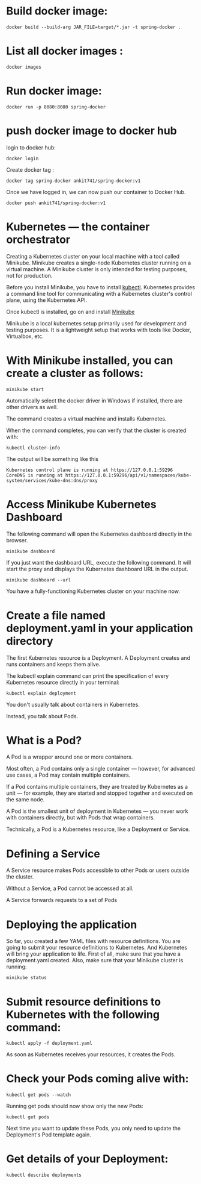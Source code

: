# Build docker image:
```
docker build --build-arg JAR_FILE=target/*.jar -t spring-docker .
```
# List all docker images :
```
docker images
```
# Run docker image:
```
docker run -p 8080:8080 spring-docker
```
# push docker image to docker hub

login to docker hub:

```
docker login

```
Create docker tag :

```
docker tag spring-docker ankit741/spring-docker:v1
```

Once we have logged in, we can now push our container to Docker Hub.
```
docker push ankit741/spring-docker:v1
```

# Kubernetes — the container orchestrator

Creating a Kubernetes cluster on your local machine with a tool called Minikube. Minikube creates a single-node Kubernetes cluster running on a virtual machine. A Minikube cluster is only intended for testing purposes, not for production.

Before you install Minikube, you have to install  [kubectl](https://kubernetes.io/docs/tasks/tools/).
Kubernetes provides a command line tool for communicating with a Kubernetes cluster's control plane, using the Kubernetes API.

Once kubectl is installed, go on and install [Minikube](https://minikube.sigs.k8s.io/docs/start/)

Minikube is a local kubernetes setup primarily used for development and testing purposes. It is a lightweight setup that works with tools like Docker, Virtualbox, etc.



# With Minikube installed, you can create a cluster as follows:

```
minikube start
```
Automatically select the docker driver in Windows if installed, there are other drivers as well.

The command creates a virtual machine and installs Kubernetes.

When the command completes, you can verify that the cluster is created with:

```
kubectl cluster-info

```

The output will be something like this

```
Kubernetes control plane is running at https://127.0.0.1:59296
CoreDNS is running at https://127.0.0.1:59296/api/v1/namespaces/kube-system/services/kube-dns:dns/proxy

```

# Access Minikube Kubernetes Dashboard
The following command will open the Kubernetes dashboard directly in the browser.
```
minikube dashboard
```

If you just want the dashboard URL, execute the following command. It will start the proxy and displays the Kubernetes dashboard URL in the output.

```
minikube dashboard --url
```

You have a fully-functioning Kubernetes cluster on your machine now.

# Create a file named deployment.yaml in your application directory

The first Kubernetes resource is a Deployment. A Deployment creates and runs containers and keeps them alive.

The kubectl explain command can print the specification of every Kubernetes resource directly in your terminal:

```
kubectl explain deployment

```

You don't usually talk about containers in Kubernetes.

Instead, you talk about Pods.

# What is a Pod?

A Pod is a wrapper around one or more containers.

Most often, a Pod contains only a single container — however, for advanced use cases, a Pod may contain multiple containers.

If a Pod contains multiple containers, they are treated by Kubernetes as a unit — for example, they are started and stopped together and executed on the same node.

A Pod is the smallest unit of deployment in Kubernetes — you never work with containers directly, but with Pods that wrap containers.

Technically, a Pod is a Kubernetes resource, like a Deployment or Service.

# Defining a Service

A Service resource makes Pods accessible to other Pods or users outside the cluster.

Without a Service, a Pod cannot be accessed at all.

A Service forwards requests to a set of Pods


# Deploying the application

So far, you created a few YAML files with resource definitions. You are going to submit your resource definitions to Kubernetes.
And Kubernetes will bring your application to life. First of all, make sure that you have a deployment.yaml created. Also, make sure that your Minikube cluster is running:
```
minikube status

```

# Submit resource definitions to Kubernetes with the following command:
```
kubectl apply -f deployment.yaml

```
As soon as Kubernetes receives your resources, it creates the Pods.


# Check your Pods coming alive with:
```
kubectl get pods --watch
```
Running get pods should now show only the new Pods:
```
kubectl get pods
```

Next time you want to update these Pods, you only need to update the Deployment's Pod template again.

# Get details of your Deployment:
```
kubectl describe deployments
```

